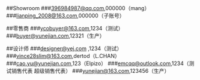 ##Showroom
###396984987@qq.com,000000（mang）
###lianping_2008@163.com,000000（子账号）

##零售商
###ycobuyer@163.com,1234（测试）
###buyer@yunejian.com,12321（生产）

##设计师
###designer@yej.com	,1234（测试）
###vince28slim@163.com,dertod（L.CHAN）
###cao.yu@yunejian.com,123（Elpizo）
###emcqq@outlook.com,1234（测试销售代表 超级销售代表）
###yunejian@163.com,123456（生产）
